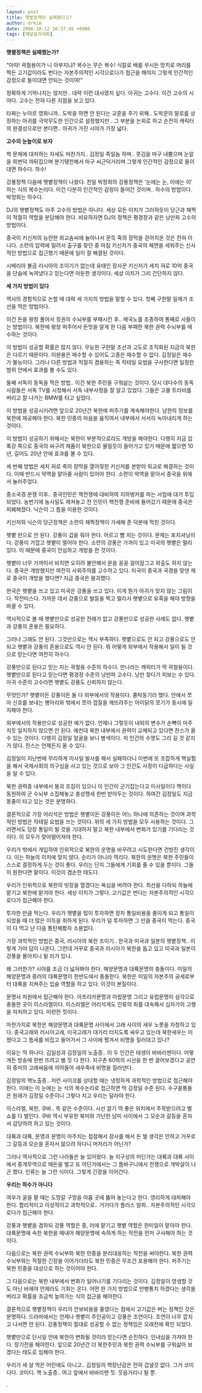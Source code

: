 ```yaml
---
layout: post
title: 햇볕정책이 실패했다고?
author: drkim
date: 2006-10-12 10:37:45 +0900
tags: [깨달음의대화]
---
```

**햇볕정책은 실패했는가?**

“아따! 곽철용이가 니 아부지냐? 복수는 무슨 복수! 식칼로 배를 쑤시든 망치로 머리를 찍든 고기값이라도 번다는 자본주의적인 시각으로다가 접근을 해야지 그렇게 인간적인 감정으로 들이대면 안되는 것이여!”

정확하게 기억나지는 않지만.. 대략 이런 대사였지 싶다. 아귀는 고수다. 이건 고수의 시야다. 고수는 전혀 다른 지점을 보고 있다. 

타짜는 누아르 영화니까.. 도박을 하면 안 된다는 교훈을 주기 위해.. 도박꾼의 말로를 상징하는 아귀를 극악무도한 인간으로 설정했지만.. 그 부분을 논외로 하고 순전히 캐릭터의 완결성으로만 본다면.. 아귀가 가진 시야가 가장 넓다. 



**고수의 눈높이로 보자**

핵 문제에 대처하는 자세도 마찬가지.. 김정일 죽일놈 하며.. 콧김을 마구 내뿜으며 눈알을 희번덕 까뒤집으며 분기탱천해서 마구 씨근덕거리며 그렇게 인간적인 감정으로 들이대면 하수다. 하수!

강풍정책 다음에 햇볕정책이 나왔다. 친일 박정희의 강풍정책은 '눈에는 눈, 이에는 이' 하는 식의 복수논리다. 이건 다분히 인간적인 감정이 들어간 것이며.. 하수의 방법이다. 박정희는 하수다. 

DJ의 햇볕정책도 아주 고수의 방법은 아니다. 세상 모든 이치가 그러하듯이 당근과 채찍이 적절히 역할을 분담해야 한다. 비유하자면 DJ의 정책은 평경장과 같은 낭만파 고수의 방법이다. 

중국이 키신저의 능란한 외교솜씨에 놀아나서 문득 죽의 장막을 걷어치운 것은 전혀 아니다. 소련의 압력에 밀려서 출구를 찾던 중 마침 키신저가 중국의 체면을 세워주는 신사적인 방법으로 접근했기 때문에 일이 잘 해결된 것이다. 

시베리아 불곰 러시아의 조이기가 없는데 유태인 장사꾼 키신저가 세치 혀로 10억 중국을 단숨에 녹여냈다고 믿는다면 아둔한 생각이다. 세상 이치가 그리 간단하지 않다.



**세 가지 방법이 있다**

역사의 경험칙으로 논할 때 대략 세 가지의 방법을 말할 수 있다. 첫째 구한말 일제가 조선을 먹은 방법이다. 

이건 돈을 왕창 풀어서 정권의 수뇌부를 부패시킨 후.. 매국노를 조종하여 통째로 사들이는 방법이다. 북한에 왕창 퍼주어서 돈맛을 알게 한 다음 부패한 북한 권력 수뇌부를 매수하는 것이다. 

이 방법이 성공할 확률은 많지 않다. 무능한 구한말 조선과 고도로 조직화된 지금의 북한은 다르기 때문이다. 이완용은 매수할 수 있어도 고종은 매수할 수 없다. 김정일은 매수가 불능이다. 그러나 다른 방법과 적절히 겸용하는 즉 칵테일 요법을 구사한다면 일정한 범위 안에서 효과를 볼 수도 있다. 

둘째 서독이 동독을 먹은 방법.. 이건 북한 주민을 구워삶는 것이다. 당시 대다수의 동독사람들은 서독 TV를 시청해서 서독 내부사정을 잘 알고 있었다. 그들은 고물 트라비를 버리고 잘 나가는 BMW를 타고 싶었다. 

이 방법을 성공시키려면 앞으로 20년간 북한에 퍼주기를 계속해야한다. 남한의 정보를 북한에 제공해야 한다. 북한 민중의 마음을 움직여서 내부에서 서서히 녹아내리게 하는 것이다. 

이 방법이 성공하기 위해서는 북한이 부분적으로라도 개방을 해야한다. 다행히 지금 압록강 쪽으로 중국의 싸구려 제품이 북한으로 물밀듯이 들어가고 있기 때문에 짧으면 10년, 길어도 20년 안에 효과를 볼 수 있다. 

세 번째 방법은 세치 혀로 죽의 장막을 열어젖힌 키신저를 본받아 외교로 해결하는 것이다. 이때 반드시 악역을 맡아줄 사람이 있어야 한다. 소련이 악역을 맡아서 중국을 위에서 눌러주었다. 

중소국경 분쟁 이후.. 중국인민은 핵전쟁에 대비하여 지하벙커를 파는 사업에 대거 투입되었다. 농번기에 농사일도 제쳐놓고 전 인민이 핵전쟁 준비에 들어갔기 때문에 중국은 피폐해졌다. 닉슨이 그 틈을 이용한 것이다. 

키신저와 닉슨의 당근정책은 소련의 채찍정책이 가세해 준 덕분에 먹힌 것이다. 

햇볕 만으로 안 된다. 강풍이 겁을 줘야 한다. 어르고 뺨 치는 것이다. 문제는 포지셔닝이다. 강풍이 가깝고 햇볕이 멀어야 한다. 소련의 강풍은 가까이 있고 미국의 햇볕은 멀리 있다. 이 때문에 중국이 안심하고 개방을 한 것이다. 

햇볕이 너무 가까이서 비치면 오히려 불안해서 문을 꽁꽁 걸어잠그고 외출도 하지 않는다. 중국은 개방했지만 여전히 사회주의를 고수하고 있다. 미국이 중국과 국경을 맞댄 채로 중국이 개방을 했다면? 지금 중국은 붕괴했다. 

한국은 햇볕을 쓰고 있고 미국은 강풍을 쓰고 있다. 이게 뭔가 아귀가 맞지 않는 그림이다. 작전미스다. 가까운 데서 강풍으로 발등을 찍고 멀리서 햇볕으로 유혹을 해야 방향을 바꿀 수 있다. 

역사적으로 볼 때 햇볕만으로 성공한 전례가 없고 강풍만으로 성공한 사례도 없다. 햇볕과 강풍의 혼용은 필요하다. 

그러나 그래도 안 된다. 그것만으로는 역시 부족하다. 햇볕으로도 안 되고 강풍으로도 안 되고 햇볕과 강풍의 혼용으로도 역시 안 된다. 뭐 어떻게 외부에서 작용해서 일이 될 것으로 믿는다면 여전히 하수다. 

강풍만으로 된다고 믿는 자는 곽철용 수준의 하수다. 딴나라는 캐릭터가 딱 곽철용이다. 햇볕만으로 된다고 믿는다면 평경장 수준의 낭만파 고수다. 낭만 찾다가 피보는 수 있다. 아귀 수준의 고수라면 햇볕도 강풍도 신뢰하지 않는다. 

무엇인가? 햇볕이든 강풍이든 둘 다 외부에서의 작용이다. 줄탁동기라 했다. 안에서 쪼아 신호를 보내는 병아리와 밖에서 쪼아 껍질을 깨뜨려주는 어미닭의 쪼기가 동시에 일치해야 한다. 

외부에서의 작용만으로 성공한 예가 없다. 언제나 그렇듯이 내외의 변수가 손뼉이 마주치듯 일치하지 않으면 안 된다. 예컨대 북한 내부에서 권력이 교체되고 있다면 찬스가 올 수 있는 것이다. 다행히 김정일 얼굴을 보니 병색이다. 저 인간의 수명도 그리 길 것 같지가 않다. 찬스는 언제든지 올 수 있다. 

김정일이 지난번에 무리하게 미사일 발사를 해서 실패하더니 이번에 또 조잡하게 핵실험을 해서 국제사회의 의구심을 사고 있는 것으로 보아 그 인간도 사정이 다급하다는 사실을 알 수 있다.

북한 권력층 내부에서 붕괴 조짐이 있으니 이 인간이 군기잡는다고 미사일이다 핵이다 동원하여 군 수뇌부 소집해놓고 충성맹세 한번 받아두는 것이다. 하여간 김정일도 지금 똥줄이 타고 있는 것은 분명하다. 

결론적으로 가장 어리석은 방법은 햇볕이든 강풍이든 어느 하나에 의존하는 것이며 과학적인 방법은 칵테일 요법을 쓰는 것이다. 위의 세 가지 방법을 모두 사용하는 것이다. 그러면서도 당장 통일이 될 것을 기대하지 말고 북한 내부에서 변화가 있기를 기다리는 것이다. 이 모두가 맞아떨어져야 한다. 

우리가 밖에서 개입하여 인위적으로 북한의 운명을 바꾸려고 시도한다면 건방진 생각이다. 이는 하늘의 이치에 맞지 않다. 순리가 아니라 역리다. 북한의 운명은 북한 주민들이 스스로 결정하게 두는 것이 좋다. 우리는 단지 그들에게 기회를 줄 수 있을 뿐이다. 그들이 원한다면 말이다. 이것이 겸손한 태도다. 

우리가 인위적으로 북한의 빗장을 열겠다는 욕심을 버려야 한다. 최선을 다하되 하늘에 맡기고 북한에 맡겨야 한다. 세상 이치가 그렇다. 고기값은 번다는 자본주의적인 시각으로다가 접근해야 한다. 

투자한 만큼 먹는다. 우리가 햇볕을 많이 투자하면 장차 통일비용을 줄이게 되고 통일이 되었을 때 더 많은 이득을 취하게 된다. 우리가 덜 투자하면 그 만큼 중국이 먹는다. 중국이 다 먹고 난 다음 통탄해봤자 소용없다. 

가장 과학적인 방법은 중국, 러시아의 북한 조이기.. 한국과 미국과 일본의 햇볕정책.. 이렇게 가야 답이 나온다. 그런데 거꾸로 중국과 러시아가 북한을 돕고 있고 미국과 일본이 강풍을 몰아치니 될 리가 있나.

왜 그러한가? 시야를 조금 더 넓혀봐야 한다. 해양문명과 대륙문명의 충돌이다. 미일의 해양문명과 중러의 대륙문명이 한반도에서 충돌한다. 북한은 미일의 자본주의 공세로부터 대륙을 지켜주는 입술 역할을 하고 있다. 이것이 본질이다. 

문명사 차원에서 접근해야 한다. 아프리카문명과 아랍문명 그리고 유럽문명이 삼각으로 충돌한 곳이 이스라엘이다. 이스라엘은 어리석게도 인류의 죄를 대속해서 십자가의 고행을 자처하고 있다. 미련한 짓이다. 

마찬가지로 북한은 해양문명과 대륙문명 사이에서 고래 사이의 새우 노릇을 자청하고 있다. 중국고래와 러시아고래, 미국고래가 대가리 터지도록 싸우고 있는데 북한새우는 미쳤다고 그 틈새를 비집고 들어가서 그 사이에 찡겨서 비명을 질러대고 있나?

이유는 딱 하나다. 김일성과 김정일의 노출증.. 이 두 인간은 태생이 바바리맨이다. 어떻게든 방송에 한번 뜨려고 별 짓 다 한다. 지구촌 60억의 시선을 한 번 끌어보겠다고 공연히 중미의 고래싸움에 끼어들어 새우죽네 비명을 질러댄다. 

김정일의 핵노출증.. 저런 사이코를 상대할 때는 냉정하게 과학적인 방법으로 접근해야 한다. 이에는 이 눈에는 눈 식의 복수논리로 접근하면 딱 김정일 수준 된다. 수구꼴통들은 원래가 김정일 수준이니 그렇다 치고 우리는 달라야 한다. 

이스라엘, 북한, 쿠바.. 똑 같은 수준이다. 시선 끌기 딱 좋은 위치에서 주목받으려고 별 쇼를 다 벌인다. 쿠바 역시 부유한 북미와 가난한 남미 사이에서 그 모순과 갈등을 혼자서 감당하려 하고 있는 것이다. 

대륙과 대륙, 문명과 문명이 마주치는 접점해서 장사를 해서 돈 벌 생각은 안하고 거꾸로 그 갈등과 모순을 혼자서 앓으려 하다니 머저리가 아닌가?

그러나 역사적으로 그런 나라들은 늘 있어왔다. 늘 지구상의 어딘가는 대륙과 대륙 사이에서 중개무역으로 떼돈을 벌고 또 어딘가에서는 그 틈바구니에서 전쟁으로 개박살이 나곤 했다. 인류는 늘 그런 식이다. 그렇게 긴장을 이어간다. 



**우리는 하수가 아니다**

여우가 굴을 팔 때는 도망갈 구멍을 아홉 곳에 뚫어 놓는다고 한다. 영리하게 대처해야 한다. 합리적이고 이성적이고 과학적으로.. 거기다가 플러스 알파.. 자본주의적인 시각으로다가 접근해야 한다. 

강풍과 햇볕을 겸하되 강풍 역할은 중, 러에 맡기고 햇볕 역할은 한미일이 맡아야 한다. 대륙문명에 속한 북한을 떼내어 해양문명에 속하게 하는 작전을 먼저 구사해야 하는 것이다. 

다음으로는 북한 권력 수뇌부와 북한 민중을 분리대응하는 작전을 써야한다. 북한 권력 수뇌부와는 적절한 긴장을 이어가더라도 북한 민중은 무조건 포용해야 한다. 퍼주기는 북한 민중을 대상으로 하는 것이어야 한다. 

그 다음으로는 북한 내부에서 변화가 일어나기를 기다리는 것이다. 김정일이 영생할 것도 아닌 바에야 언제라도 기회는 온다. 어떤 한 가지 방법으로 만병통치 하겠다는 생각을 버리고 확률을 조금씩 높여가는 식의 접근을 해야한다. 

결론적으로 햇볕정책이 우리의 안보비용을 줄였다는 점에서 고기값은 버는 정책인 것은 분명하다. 드라마에서는 언제나 햇볕이 주인공이고 강풍은 조연이다. 조연이 너무 깝치고 나서면 안 된다. 강풍정책이 절대로 성공할 수 없는 정책임은 오래전에 확인 되었다. 

햇볕만으로 단시일 안에 북한이 변화될 것이라 믿는다면 순진하다. 인내심을 가져야 한다. 장기전을 해야한다. 앞으로 20년간 더 북한주민과 북한 권력 수뇌부를 구워삶아 보겠다는 태도로 임해야 한다. 

우리가 세 살 먹은 어린애도 아니고.. 김정일의 핵장난감은 전혀 겁낼것 없다. 그거 코미디다. 코미디. 핵 노출증.. 여고 앞에서 바바리맨 짓. 웃음거리나 될 뿐. 

.